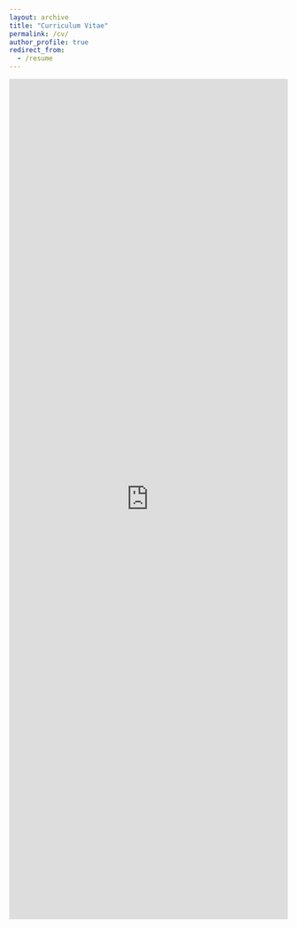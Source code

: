 ```yaml
---
layout: archive
title: "Curriculum Vitae"
permalink: /cv/
author_profile: true
redirect_from:
  - /resume
---
```



<iframe src="https://ayaaboulhosn.github.io/files/CV_Aya_Aboulhosn.pdf" style="width:100%; height:1520px;" frameborder="0"></iframe>

